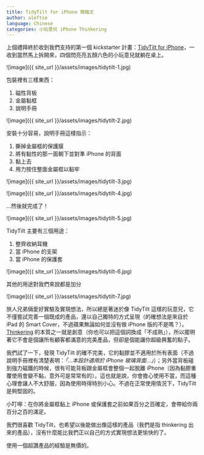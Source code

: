 ```yaml
---
title: TidyTilt for iPhone 開箱文
author: aleftie
language: Chinese
categories: 小玩意兒 iPhone Thinkering
---
```


上個禮拜終於收到我們支持的第一個 kickstarter 計畫：[TidyTilt for iPhone](http://www.tidytilt.com/)，一收到當然馬上拆開來，四個閃亮亮五顏六色的小玩意兒就躺在桌上。

![image]({{ site_url }}/assets/images/tidytilt-1.jpg)

包裝裡有三樣東西：
1. 磁性背板
2. 金屬黏框
3. 說明手冊

![image]({{ site_url }}/assets/images/tidytilt-2.jpg)

安裝十分容易，說明手冊這樣指示：

1. 撕掉金屬框的保護膜
2. 將有黏性的那一面朝下並對準 iPhone 的背面
3. 黏上去
4. 用力按住整面金屬框以黏牢

![image]({{ site_url }}/assets/images/tidytilt-3.jpg)

![image]({{ site_url }}/assets/images/tidytilt-4.jpg)

…然後就完成了！

![image]({{ site_url }}/assets/images/tidytilt-5.jpg)


TidyTilt 主要有三個用途：

1. 整齊收納耳機
2. 當 iPhone 的支架
3. 當 iPhone 的保護套

![image]({{ site_url }}/assets/images/tidytilt-6.jpg)

其他的用途對我們來說都是加分

![image]({{ site_url }}/assets/images/tidytilt-7.jpg)

旅人兄弟倆愛好實驗及實現想法，所以總是著迷於像 TidyTilt 這樣的玩意兒，它不僅嘗試完善一個既成的產品，還以自己獨特的方式呈現（的確想法是來自於 iPad 的 Smart Cover，不過蘋果無論如何並沒有做 iPhone 版的不是嗎？）。[Thinkering](http://www.urbandictionary.com/define.php?term=Thinkering) 的本質之一就是創意（你也可以把這個詞換成「不成熟」），所以擺明著它不會是個讓所有顧客都滿意的完美產品，但卻是個能讓你超級興奮的點子。

我們試了一下，發現 TidyTilt 的確不完美，它的黏膠並不適用於所有表面（不過說明手冊裡有清楚表明：*「...本設計適用於 iPhone 玻璃背面...」*）；另外當背板碰到強力磁鐵的時候，很有可能背板跟金屬框會整個一起脫離 iPhone（因為黏膠重覆使用會變不黏，意外可是常常有的）。這也就是說，你會擔心使用不當，而這種心理會讓人不大舒服，因為使用時得特別小心。不過在正常使用情況下，TidyTilt 是夠堅固的。

小叮嚀：在你將金屬框黏上 iPhone 或保護套之前如果百分之百確定，會帶給你兩百分之百的滿足。

我們很喜歡 TidyTilt，也希望以後能做出像這樣的產品（我們是指 thinkering 出來的產品），沒有什麼能比我們正以自己的方式實現想法更愉快的了。

使用一個超讚產品的經驗是無價的。
